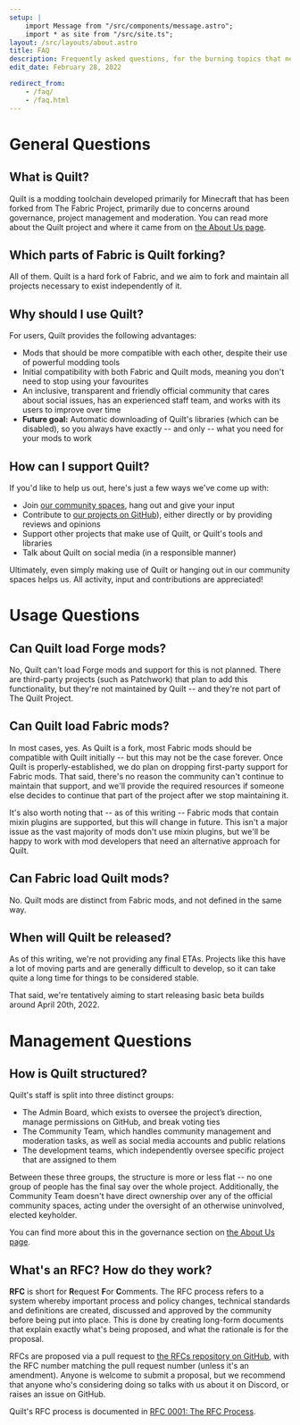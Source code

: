 ```yaml
---
setup: |
    import Message from "/src/components/message.astro";
    import * as site from "/src/site.ts";
layout: /src/layouts/about.astro
title: FAQ
description: Frequently asked questions, for the burning topics that need addressing regularly.
edit_date: February 28, 2022

redirect_from:
    - /faq/
    - /faq.html
---
```


# General Questions

<Message>

## What is Quilt?

Quilt is a modding toolchain developed primarily for Minecraft that has been forked from The Fabric Project, primarily due to concerns around governance, project management and moderation. You can read more about the Quilt project and where it came from on [the About Us page](/about/).

</Message>

<Message>

## Which parts of Fabric is Quilt forking?

All of them. Quilt is a hard fork of Fabric, and we aim to fork and maintain all projects necessary to exist independently of it.

</Message>

<Message>

## Why should I use Quilt?

For users, Quilt provides the following advantages:

-   Mods that should be more compatible with each other, despite their use of powerful modding tools
-   Initial compatibility with both Fabric and Quilt mods, meaning you don't need to stop using your favourites
-   An inclusive, transparent and friendly official community that cares about social issues, has an experienced staff team, and works with its users to improve over time
-   **Future goal:** Automatic downloading of Quilt's libraries (which can be disabled), so you always have exactly -- and only -- what you need for your mods to work

</Message>

<Message>

## How can I support Quilt?

If you'd like to help us out, here's just a few ways we've come up with:

-   Join [our community spaces](/community/), hang out and give your input
-   Contribute to <a href={site.github_link}>our projects on GitHub</a>), either directly or by providing reviews and opinions
-   Support other projects that make use of Quilt, or Quilt's tools and libraries
-   Talk about Quilt on social media (in a responsible manner)

<!-- # "* Help with ongoing costs by [supporting us financially on OpenCollective](https://opencollective.com/quiltmc)" -->

Ultimately, even simply making use of Quilt or hanging out in our community spaces helps us. All activity, input and contributions are appreciated!

</Message>

# Usage Questions

<Message>

## Can Quilt load Forge mods?

No, Quilt can't load Forge mods and support for this is not planned. There are third-party projects (such as Patchwork) that plan to add this functionality, but they're not maintained by Quilt -- and they're not part of The Quilt Project.

</Message>

<Message>

## Can Quilt load Fabric mods?

In most cases, yes. As Quilt is a fork, most Fabric mods should be compatible with Quilt initially -- but this may not be the case forever. Once Quilt is properly-established, we do plan on dropping first-party support for Fabric mods. That said, there's no reason the community can't continue to maintain that support, and we'll provide the required resources if someone else decides to continue that part of the project after we stop maintaining it.

It's also worth noting that -- as of this writing -- Fabric mods that contain mixin plugins are supported, but this will change in future. This isn't a major issue as the vast majority of mods don't use mixin plugins, but we'll be happy to work with mod developers that need an alternative approach for Quilt.

</Message>

<Message>

## Can Fabric load Quilt mods?

No. Quilt mods are distinct from Fabric mods, and not defined in the same way.

</Message>

<Message>

## When will Quilt be released?

As of this writing, we're not providing any final ETAs. Projects like this have a lot of moving parts and are generally difficult to develop, so it can take quite a long time for things to be considered stable.

That said, we're tentatively aiming to start releasing basic beta builds around April 20th, 2022. [<i class="fas fa-cannabis has-text-dark is-pulled-right"></i>](https://www.youtube.com/watch?v=DJfg39WkMvE)

</Message>

# Management Questions

<Message>

## How is Quilt structured?

Quilt's staff is split into three distinct groups:

-   The Admin Board, which exists to oversee the project’s direction, manage permissions on GitHub, and break voting ties
-   The Community Team, which handles community management and moderation tasks, as well as social media accounts and public relations
-   The development teams, which independently oversee specific project that are assigned to them

Between these three groups, the structure is more or less flat -- no one group of people has the final say over the whole project. Additionally, the Community Team doesn't have direct ownership over any of the official community spaces, acting under the oversight of an otherwise uninvolved, elected keyholder.

You can find more about this in the governance section on [the About Us page](/about/#governance).

</Message>

<Message>

## What's an RFC? How do they work?

**RFC** is short for **R**equest **F**or **C**omments. The RFC process refers to a system whereby important process and policy changes, technical standards and definitions are created, discussed and approved by the community before being put into place. This is done by creating long-form documents that explain exactly what's being proposed, and what the rationale is for the proposal.

RFCs are proposed via a pull request to [the RFCs repository on GitHub](https://github.com/QuiltMC/rfcs), with the RFC number matching the pull request number (unless it's an amendment). Anyone is welcome to submit a proposal, but we recommend that anyone who's considering doing so talks with us about it on Discord, or raises an issue on GitHub.

Quilt's RFC process is documented in [RFC 0001: The RFC Process](https://github.com/QuiltMC/rfcs/blob/master/structure/0001-rfc-process.md).

</Message>
